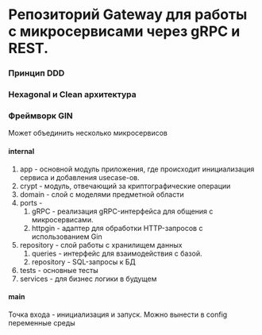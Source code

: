 # Репозиторий Gateway для работы с микросервисами через gRPC и REST.
### Принцип DDD
### Hexagonal и Clean архитектура
### Фреймворк GIN
Может объединить несколько микросервисов
#### internal
1. app - основной модуль приложения, где происходит инициализация сервиса и добавления usecase-ов.
2. crypt - модуль, отвечающий за криптографические операции
3. domain - слой с моделями предметной области
4. ports - 
    1. gRPC - реализация gRPC-интерфейса для общения с микросервисами.
    2. httpgin - адаптер для обработки HTTP-запросов с использованием Gin
5. repository - слой работы с хранилищем данных
    1. queries - интерфейс для взаимодействия с базой.
    2. repository - SQL-запросы к БД
6. tests - основные тесты
7. services - для бизнес логики в будущем
#### main
Точка входа - инициализация и запуск. Можно вынести в config переменные среды